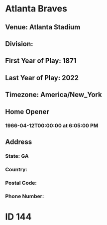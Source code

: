 # Atlanta Braves
## Venue: Atlanta Stadium
## Division: 
## First Year of Play: 1871
## Last Year of Play: 2022
## Timezone: America/New_York
## Home Opener
### 1966-04-12T00:00:00 at 6:05:00 PM
## Address
### 
### State: GA
### Country: 
### Postal Code: 
### Phone Number: 
# ID 144